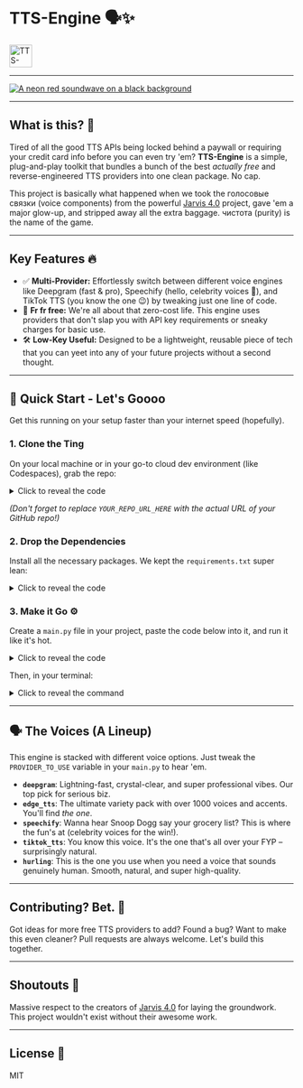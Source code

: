 # TTS-Engine 🗣️✨


<a href="https://ibb.co/Lzwvn7Zs"><img src="https://i.ibb.co/xSv3JT7r/20250824-133746-0000.png" alt="TTS-Engine Logo" width="40" height="40"></a>

---

[![A neon red soundwave on a black background](https://i.ibb.co/mrLdQh45/20250824-135757-0000.png)](https://ibb.co/p6tNC4j)


---
## What is this? 🤔

Tired of all the good TTS APIs being locked behind a paywall or requiring your credit card info before you can even try 'em? **TTS-Engine** is a simple, plug-and-play toolkit that bundles a bunch of the best *actually free* and reverse-engineered TTS providers into one clean package. No cap.

This project is basically what happened when we took the голосовые связки (voice components) from the powerful [Jarvis 4.0](https://github.com/SreejanPersonal/Jarvis-4.0) project, gave 'em a major glow-up, and stripped away all the extra baggage. чистота (purity) is the name of the game.

---
## Key Features 🔥

* ✅ **Multi-Provider:** Effortlessly switch between different voice engines like Deepgram (fast & pro), Speechify (hello, celebrity voices 👋), and TikTok TTS (you know the one 😉) by tweaking just one line of code.
* 💸 **Fr fr free:** We're all about that zero-cost life. This engine uses providers that don't slap you with API key requirements or sneaky charges for basic use.
* 🛠️ **Low-Key Useful:** Designed to be a lightweight, reusable piece of tech that you can yeet into any of your future projects without a second thought.

---
## 🚀 Quick Start - Let's Goooo

Get this running on your setup faster than your internet speed (hopefully).

### 1. Clone the Ting

On your local machine or in your go-to cloud dev environment (like Codespaces), grab the repo:

<details>
<summary>Click to reveal the code</summary>
<pre><code>git clone [YOUR_REPO_URL_HERE]
cd tts-engine
</code></pre>
</details>

*(Don't forget to replace `YOUR_REPO_URL_HERE` with the actual URL of your GitHub repo!)*

### 2\. Drop the Dependencies

Install all the necessary packages. We kept the `requirements.txt` super lean:

<details>
<summary>Click to reveal the code</summary>
<pre><code>pip install -r requirements.txt
</code></pre>
</details>

### 3\. Make it Go ⚙️

Create a `main.py` file in your project, paste the code below into it, and run it like it's hot.

<details>
<summary>Click to reveal the code</summary>
<pre><code class="language-python">
import sys
import os
import asyncio
import traceback

# This adds the project folder to Python's path so it can find the 'voice' module
sys.path.append(os.getcwd())

from voice.text_to_speech.manager import TTSManager

async def main():
    print("🔥 Running the Clean TTS Engine...")

    # --- CONFIGURATION ---

    # Step 1: See all your options in this list
    ALL_PROVIDERS = [
        "deepgram",    # Fast & Professional
        "edge_tts",    # Huge variety of voices
        "speechify",   # Celebrity voices (Snoop Dogg, etc.)
        "tiktok_tts",  # Viral, natural voice
        "hurling",     # Natural WaveNet voices
    ]

    # Step 2: Pick one from the list above and put its name here
    PROVIDER_TO_USE = "deepgram"

    TEXT_TO_SPEAK = f"This is a test using the {PROVIDER_TO_USE} provider. Let's see how it sounds."
    OUTPUT_FOLDER = "output"
    # The filename will now include the provider's name
    OUTPUT_FILENAME = f"{PROVIDER_TO_USE}_output.mp3"

    # ---------------------

    try:
        os.makedirs(OUTPUT_FOLDER, exist_ok=True)
        output_path = os.path.join(OUTPUT_FOLDER, OUTPUT_FILENAME)

        tts_manager = TTSManager()
        active_provider = tts_manager.get_provider(PROVIDER_TO_USE)
        print(f"🎤 Using voice provider: {PROVIDER_TO_USE}")

        audio_path = active_provider.generate_speech(TEXT_TO_SPEAK, output_path=output_path)

        print(f"✅✅✅ SUCCESS! Audio saved to: {audio_path}")
        print(f"You should find the audio file in the '{OUTPUT_FOLDER}' folder.")

    except Exception as e:
        print(f"💀💀💀 An error occurred: {e}")
        traceback.print_exc()

if __name__ == "__main__":
    asyncio.run(main())
</code></pre>
</details>

Then, in your terminal:

<details>
<summary>Click to reveal the command</summary>
<pre><code>python main.py
</code></pre>
</details>

---
## 🗣️ The Voices (A Lineup)

This engine is stacked with different voice options. Just tweak the `PROVIDER_TO_USE` variable in your `main.py` to hear 'em.

* **`deepgram`**: Lightning-fast, crystal-clear, and super professional vibes. Our top pick for serious biz.
* **`edge_tts`**: The ultimate variety pack with over 1000 voices and accents. You'll find *the one*.
* **`speechify`**: Wanna hear Snoop Dogg say your grocery list? This is where the fun's at (celebrity voices for the win!).
* **`tiktok_tts`**: You know this voice. It's the one that's all over your FYP – surprisingly natural.
* **`hurling`**: This is the one you use when you need a voice that sounds genuinely human. Smooth, natural, and super high-quality.

---

## Contributing? Bet. 🙌

Got ideas for more free TTS providers to add? Found a bug? Want to make this even cleaner? Pull requests are always welcome. Let's build this together.

---
## Shoutouts 📢

Massive respect to the creators of [Jarvis 4.0](https://github.com/SreejanPersonal/Jarvis-4.0) for laying the groundwork. This project wouldn't exist without their awesome work.

---
## License 📄

MIT
